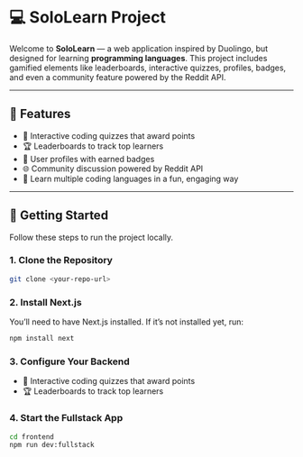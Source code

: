 # 💻 SoloLearn Project

Welcome to **SoloLearn** — a web application inspired by Duolingo, but designed for learning **programming languages**. This project includes gamified elements like leaderboards, interactive quizzes, profiles, badges, and even a community feature powered by the Reddit API.

---

## 🚀 Features

- 🎯 Interactive coding quizzes that award points  
- 🏆 Leaderboards to track top learners  
- 👤 User profiles with earned badges  
- 🌐 Community discussion powered by Reddit API  
- 🧠 Learn multiple coding languages in a fun, engaging way  

---

## 🔧 Getting Started

Follow these steps to run the project locally.

### 1. Clone the Repository
```bash
git clone <your-repo-url>
```
### 2. Install Next.js
You’ll need to have Next.js installed. If it’s not installed yet, run:
```bash
npm install next
```

### 3. Configure Your Backend
- 🎯 Interactive coding quizzes that award points  
- 🏆 Leaderboards to track top learners

### 4. Start the Fullstack App
```bash
cd frontend
npm run dev:fullstack
```
